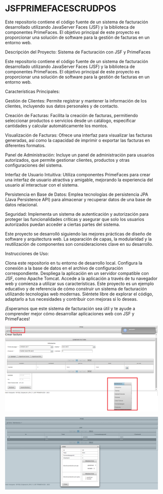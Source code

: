 # JSFPRIMEFACESCRUDPOS
Este repositorio contiene el código fuente de un sistema de facturación desarrollado utilizando JavaServer Faces (JSF) y la biblioteca de componentes PrimeFaces. El objetivo principal de este proyecto es proporcionar una solución de software para la gestión de facturas en un entorno web.

Descripción del Proyecto: Sistema de Facturación con JSF y PrimeFaces

Este repositorio contiene el código fuente de un sistema de facturación desarrollado utilizando JavaServer Faces (JSF) y la biblioteca de componentes PrimeFaces. El objetivo principal de este proyecto es proporcionar una solución de software para la gestión de facturas en un entorno web.

Características Principales:

Gestión de Clientes: Permite registrar y mantener la información de los clientes, incluyendo sus datos personales y de contacto.

Creación de Facturas: Facilita la creación de facturas, permitiendo seleccionar productos o servicios desde un catálogo, especificar cantidades y calcular automáticamente los montos.

Visualización de Facturas: Ofrece una interfaz para visualizar las facturas generadas, así como la capacidad de imprimir o exportar las facturas en diferentes formatos.

Panel de Administración: Incluye un panel de administración para usuarios autorizados, que permite gestionar clientes, productos y otras configuraciones del sistema.

Interfaz de Usuario Intuitiva: Utiliza componentes PrimeFaces para crear una interfaz de usuario atractiva y amigable, mejorando la experiencia del usuario al interactuar con el sistema.

Persistencia en Base de Datos: Emplea tecnologías de persistencia JPA (Java Persistence API) para almacenar y recuperar datos de una base de datos relacional.

Seguridad: Implementa un sistema de autenticación y autorización para proteger las funcionalidades críticas y asegurar que solo los usuarios autorizados puedan acceder a ciertas partes del sistema.

Este proyecto se desarrolló siguiendo las mejores prácticas de diseño de software y arquitectura web. La separación de capas, la modularidad y la reutilización de componentes son consideraciones clave en su desarrollo.

Instrucciones de Uso:

Clona este repositorio en tu entorno de desarrollo local.
Configura la conexión a la base de datos en el archivo de configuración correspondiente.
Despliega la aplicación en un servidor compatible con JSF, como Apache Tomcat.
Accede a la aplicación a través de tu navegador web y comienza a utilizar sus características.
Este proyecto es un ejemplo educativo y de referencia de cómo construir un sistema de facturación utilizando tecnologías web modernas. Siéntete libre de explorar el código, adaptarlo a tus necesidades y contribuir con mejoras si lo deseas.

¡Esperamos que este sistema de facturación sea útil y te ayude a comprender mejor cómo desarrollar aplicaciones web con JSF y PrimeFaces!

![Texto alternativo de la imagen](https://raw.githubusercontent.com/kevinm9/JSFPRIMEFACESCRUDPOS/main/foto.png)

![Texto alternativo de la imagen](https://raw.githubusercontent.com/kevinm9/JSFPRIMEFACESCRUDPOS/main/foto2.png)
